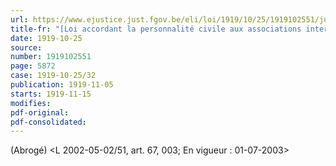 ```yaml
---
url: https://www.ejustice.just.fgov.be/eli/loi/1919/10/25/1919102551/justel
title-fr: "[Loi accordant la personnalité civile aux associations internationales poursuivant un but philanthropique, religieux, scientifique, artistique ou pédagogique] (L 06-12-1954, art. 1) - (NOTE : Consultation des versions antérieures à partir du 01-01-1987 et mise à jour au 09-08-2000)"
date: 1919-10-25
source:
number: 1919102551
page: 5872
case: 1919-10-25/32
publication: 1919-11-05
starts: 1919-11-15
modifies:
pdf-original:
pdf-consolidated:
---
```


(Abrogé) <L 2002-05-02/51, art. 67, 003;  En vigueur :  01-07-2003>
